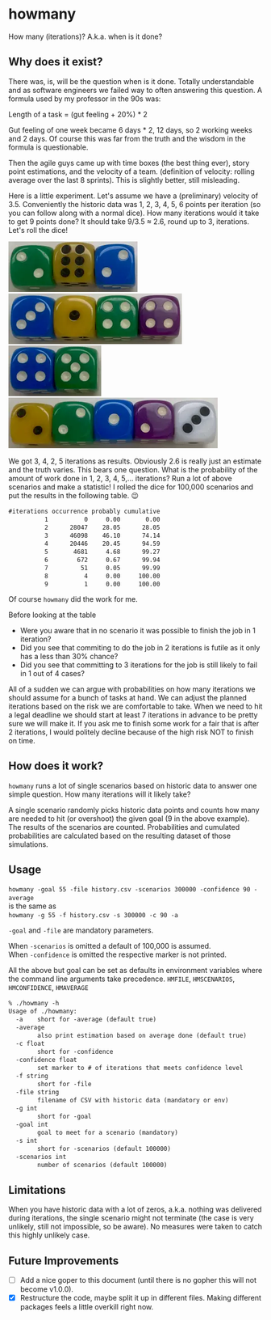 # howmany
How many (iterations)? A.k.a. when is it done?

## Why does it exist?
There was, is, will be the question when is it done.
Totally understandable and as software engineers we failed way to often
answering this question.
A formula used by my professor in the 90s was:

Length of a task = (gut feeling + 20%) * 2

Gut feeling of one week became 6 days * 2, 12 days, so 2 working weeks and
2 days. Of course this was far from the truth and the wisdom in the formula
is questionable.

Then the agile guys came up with time boxes (the best thing ever), story point
estimations, and the velocity of a team. (definition of velocity: rolling
average over the last 8 sprints). This is slightly better, still misleading.

Here is a little experiment. Let's assume we have a (preliminary) velocity of
3.5. Conveniently the historic data was 1, 2, 3, 4, 5, 6 points per iteration
(so you can follow along with a normal dice). How many iterations would it take
to get 9 points done? It should take 9/3.5 ≈ 2.6, round up to 3, iterations.
Let's roll the dice!

![rolled dice 2,6,2](assets/262.webp)
![rolled dice 3,1,4,4](assets/3144.webp)
![rolled dice 4,5](assets/45.webp)
![rolled dice 2,2,1,2,3](assets/22123.webp)

We got 3, 4, 2, 5 iterations as results. Obviously 2.6 is really just an
estimate and the truth varies. This bears one question.
What is the probability of the amount of work done in 1, 2, 3, 4, 5,...
iterations? Run a lot of above scenarios and make a statistic!
I rolled the dice for 100,000 scenarios and put the results in the following
table. 😉

```
#iterations occurrence probably cumulative
          1          0     0.00       0.00
          2      28047    28.05      28.05
          3      46098    46.10      74.14
          4      20446    20.45      94.59
          5       4681     4.68      99.27
          6        672     0.67      99.94
          7         51     0.05      99.99
          8          4     0.00     100.00
          9          1     0.00     100.00
```

Of course `howmany` did the work for me.

Before looking at the table
* Were you aware that in no scenario it was possible to finish the job in 1
iteration?
* Did you see that commiting to do the job in 2 iterations is futile as
it only has a less than 30% chance?
* Did you see that committing to 3 iterations for the job is still likely to fail
in 1 out of 4 cases?

All of a sudden we can argue with probabilities on how many iterations we
should assume for a bunch of tasks at hand. We can adjust the planned iterations
based on the risk we are comfortable to take. When we need to hit a legal
deadline we should start at least 7 iterations in advance to be pretty sure
we will make it. If you ask me to finish some work for a fair that is after 2
iterations, I would politely decline because of the high risk NOT to finish on
time.

## How does it work?
`howmany` runs a lot of single scenarios based on historic data to answer one
simple question. How many iterations will it likely take?

A single scenario randomly picks historic data points and counts how many are
needed to hit (or overshoot) the given goal (9 in the above example). The
results of the scenarios are counted. Probabilities and cumulated probabilities
are calculated based on the resulting dataset of those simulations.

## Usage
`howmany -goal 55 -file history.csv -scenarios 300000 -confidence 90 -average`  
is the same as  
`howmany -g 55 -f history.csv -s 300000 -c 90 -a`

`-goal` and `-file` are mandatory parameters.

When `-scenarios` is omitted a default of 100,000 is assumed.  
When `-confidence` is omitted the respective marker is not printed.

All the above but goal can be set as defaults in environment variables
where the command line arguments take precedence. `HMFILE`, `HMSCENARIOS`,
`HMCONFIDENCE`, `HMAVERAGE`

```
% ./howmany -h
Usage of ./howmany:
  -a    short for -average (default true)
  -average
        also print estimation based on average done (default true)
  -c float
        short for -confidence
  -confidence float
        set marker to # of iterations that meets confidence level
  -f string
        short for -file
  -file string
        filename of CSV with historic data (mandatory or env)
  -g int
        short for -goal
  -goal int
        goal to meet for a scenario (mandatory)
  -s int
        short for -scenarios (default 100000)
  -scenarios int
        number of scenarios (default 100000)
  ```

## Limitations
When you have historic data with a lot of zeros, a.k.a. nothing was delivered
during iterations, the single scenario might not terminate (the case is very
unlikely, still not impossible, so be aware). No measures were taken to catch
this highly unlikely case.

## Future Improvements
- [ ] Add a nice goper to this document (until there is no gopher this will not
become v1.0.0).
- [x] Restructure the code, maybe split it up in different files. Making different
packages feels a little overkill right now.